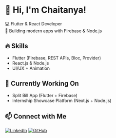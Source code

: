 # 👋 Hi, I'm Chaitanya!
💻 Flutter & React Developer  
🚀 Building modern apps with Firebase & Node.js  

## 🔥 Skills
- Flutter (Firebase, REST APIs, Bloc, Provider)
- React.js & Node.js
- UI/UX + Animation

## 🌱 Currently Working On
- Split Bill App (Flutter + Firebase)
- Internship Showcase Platform (Next.js + Node.js)

## 📫 Connect with Me
[![LinkedIn](https://img.shields.io/badge/LinkedIn-blue?style=for-the-badge&logo=linkedin)](https://www.linkedin.com/in/chaitanya-katare-3b765b281)
[![GitHub](https://img.shields.io/badge/GitHub-black?style=for-the-badge&logo=github)](https://github.com/DarkWizardCK-24)
